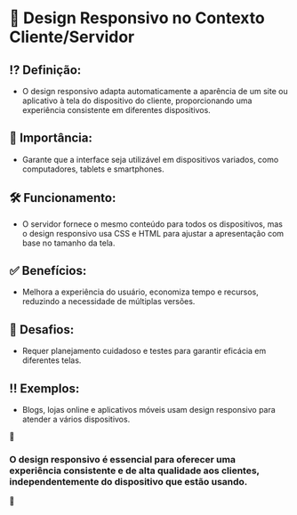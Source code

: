 # 🎨 **Design Responsivo no Contexto Cliente/Servidor**

## ⁉ **Definição:**

- O design responsivo adapta automaticamente a aparência de um site ou aplicativo à tela do dispositivo do cliente, proporcionando uma experiência consistente em diferentes dispositivos.
##
## 📌 **Importância:**

- Garante que a interface seja utilizável em dispositivos variados, como computadores, tablets e smartphones.

## 🛠 **Funcionamento:**

- O servidor fornece o mesmo conteúdo para todos os dispositivos, mas o design responsivo usa CSS e HTML para ajustar a apresentação com base no tamanho da tela.

## ✅ **Benefícios:**

- Melhora a experiência do usuário, economiza tempo e recursos, reduzindo a necessidade de múltiplas versões.

## 💭 **Desafios:**

- Requer planejamento cuidadoso e testes para garantir eficácia em diferentes telas.

## ‼ **Exemplos:**

- Blogs, lojas online e aplicativos móveis usam design responsivo para atender a vários dispositivos.

📌

### O design responsivo é essencial para oferecer uma experiência consistente e de alta qualidade aos clientes, independentemente do dispositivo que estão usando.

📌
